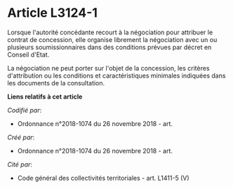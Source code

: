 # Article L3124-1

Lorsque l'autorité concédante recourt à la négociation pour attribuer le contrat de concession, elle organise librement la
négociation avec un ou plusieurs soumissionnaires dans des conditions prévues par décret en Conseil d'Etat.

La négociation ne peut porter sur l'objet de la concession, les critères d'attribution ou les conditions et caractéristiques
minimales indiquées dans les documents de la consultation.

**Liens relatifs à cet article**

_Codifié par_:

  - Ordonnance n°2018-1074 du 26 novembre 2018 - art.

_Créé par_:

  - Ordonnance n°2018-1074 du 26 novembre 2018 - art.

_Cité par_:

  - Code général des collectivités territoriales - art. L1411-5 (V)
